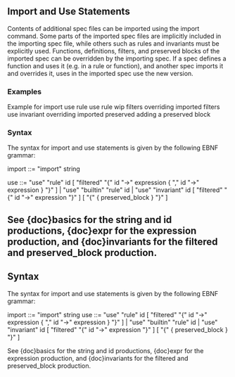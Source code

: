 ## Import and Use Statements

Contents of additional spec files can be imported using the import command. Some parts of the imported spec files are implicitly included in the importing spec file, while others such as rules and invariants must be explicitly used. Functions, definitions, filters, and preserved blocks of the imported spec can be overridden by the importing spec. If a spec defines a function and uses it (e.g. in a rule or function), and another spec imports it and overrides it, uses in the imported spec use the new version.

### Examples

Example for import
use rule
use rule wip filters
overriding imported filters
use invariant
overriding imported preserved
adding a preserved block

### Syntax

The syntax for import and use statements is given by the following EBNF grammar:

import ::= "import" string

use ::= "use" "rule" id [ "filtered" "{" id "->" expression { "," id "->" expression } "}" ] | "use" "builtin" "rule" id | "use" "invariant" id [ "filtered" "{" id "->" expression "}" ] [ "{" { preserved_block } "}" ]

See {doc}basics for the string and id productions, {doc}expr for the expression production, and {doc}invariants for the filtered and preserved_block production.
---
## Syntax

The syntax for import and use statements is given by the following EBNF grammar:

import ::= "import" string
use ::= "use" "rule" id [ "filtered" "{" id "->" expression { "," id "->" expression } "}" ] | "use" "builtin" "rule" id | "use"
"invariant" id [ "filtered" "{" id "->" expression "}" ] [ "{" { preserved_block } "}" ]

See {doc}basics for the string and id productions, {doc}expr for the expression production, and {doc}invariants for the filtered and preserved_block production.